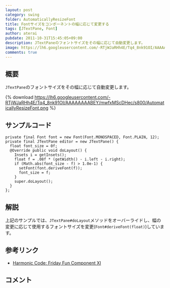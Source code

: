 ```yaml
---
layout: post
category: swing
folder: AutomaticallyResizeFont
title: Fontサイズをコンポーネントの幅に応じて変更する
tags: [JTextPane, Font]
author: aterai
pubdate: 2011-10-31T15:45:05+09:00
description: JTextPaneのフォントサイズをその幅に応じて自動変更します。
image: https://lh6.googleusercontent.com/-RTjWJaRHh4E/Tq4_8nk91OI/AAAAAAAABEY/mwfxMScDHec/s800/AutomaticallyResizeFont.png
comments: true
---
```

## 概要
`JTextPane`のフォントサイズをその幅に応じて自動変更します。

{% download https://lh6.googleusercontent.com/-RTjWJaRHh4E/Tq4_8nk91OI/AAAAAAAABEY/mwfxMScDHec/s800/AutomaticallyResizeFont.png %}

## サンプルコード
<pre class="prettyprint"><code>private final Font font = new Font(Font.MONOSPACED, Font.PLAIN, 12);
private final JTextPane editor = new JTextPane() {
  float font_size = 0f;
  @Override public void doLayout() {
    Insets i = getInsets();
    float f = .08f * (getWidth() - i.left - i.right);
    if (Math.abs(font_size - f) &gt; 1.0e-1) {
      setFont(font.deriveFont(f));
      font_size = f;
    }
    super.doLayout();
  }
};
</code></pre>

## 解説
上記のサンプルでは、`JTextPane#doLayout`メソッドをオーバーライドし、幅の変更に応じて使用するフォントサイズを変更(`Font#deriveFont(float)`)しています。

## 参考リンク
- [Harmonic Code: Friday Fun Component XI](http://harmoniccode.blogspot.com/2011/10/friday-fun-component-xi.html)

<!-- dummy comment line for breaking list -->

## コメント
